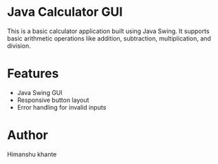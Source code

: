 # Java Calculator GUI 

This is a basic calculator application built using Java Swing. It supports basic arithmetic operations like addition, subtraction, multiplication, and division.

# Features
- Java Swing GUI
- Responsive button layout
- Error handling for invalid inputs

# Author
Himanshu khante
